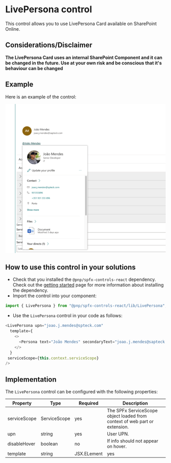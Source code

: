 # LivePersona control

This control allows you to use LivePersona Card available on SharePoint Online.


## Considerations/Disclaimer

**The LivePersona Card uses an internal SharePoint Component and it can be changed in the future. Use at your own risk and be conscious that it's behaviour can be changed**


## Example

Here is an example of the control:

![LivePersona](../assets/LivePersona.png)

 

## How to use this control in your solutions

- Check that you installed the `@pnp/spfx-controls-react` dependency. Check out the [getting started](../../#getting-started) page for more information about installing the dependency.
- Import the control into your component:

```TypeScript
import { LivePersona } from "@pnp/spfx-controls-react/lib/LivePersona";
```

- Use the `LivePersona` control in your code as follows:


```TypeScript
<LivePersona upn="joao.j.mendes@spteck.com"
  template={
    <>
      <Persona text="João Mendes" secondaryText="joao.j.mendes@sapteck.com" coinSize={48} />
    </>
  }
 serviceScope={this.context.serviceScope}
/>
```


## Implementation


The `LivePersona` control can be configured with the following properties:

| Property | Type | Required | Description |
| ---- | ---- | ---- | ---- |
| serviceScope | ServiceScope | yes | The SPFx ServiceScope object loaded from context of web part or extension. |
| upn |string | yes | User UPN. |
| disableHover | boolean | no | If info should not appear on hover. |
| template | string | JSX.ELement | yes | The content to wrap with persona info. |
